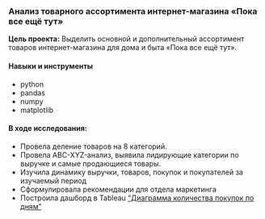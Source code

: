 ### Анализ товарного ассортимента интернет-магазина «Пока все ещё тут»

**Цель проекта:** Выделить основной и дополнительный ассортимент товаров интернет-магазина для дома и быта «Пока все ещё тут».

#### Навыки и инструменты
* python
* pandas
* numpy
* matplotlib

#### В ходе исследования:
- Провела деление товаров на 8 категорий.
- Провела ABC-XYZ-анализ, выявила лидирующие категории по выручке и самые продающиеся товары.
- Изучила динамику выручки, товаров, покупок и покупателей за изучаемый период
- Сформулировала рекомендации для отдела маркетинга
- Построила дашборд в Tableau [“Диаграмма количества покупок по дням”](https://public.tableau.com/app/profile/karina.lebedeva8171/viz/e-com_16828795223830/Dashboard1?publish=yes "Tableau")
